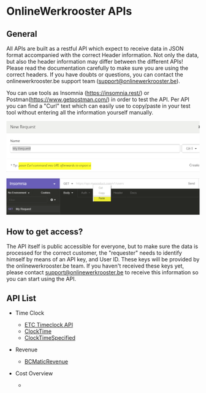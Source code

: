 # OnlineWerkrooster APIs

## General

All APIs are built as a restful API which expect to receive data in JSON format accompanied with the correct Header information. Not only the data, but also the header information may differ between the different APIs! Please read the documentation carefully to make sure you are using the correct headers. If you have doubts or questions, you can contact the onlinewerkrooster.be support team (support@onlinewerkrooster.be).

You can use tools as Insomnia (https://insomnia.rest/) or Postman(https://www.getpostman.com/) in order to test the API. Per API you can find a "Curl" text which can easily use to copy/paste in your test tool without  entering all the information yourself manually.

![insomnia_newRequest](./images/insomnia_newRequest.png)

![insomnia_pasteCurl](./images/insomnia_pasteCurl.png)

## How to get access?

The API itself is public accessible for everyone, but to make sure the data is processed for the correct customer, the "requester" needs to identify himself by means of an API key, and User ID. These keys will be provided by the onlinewerkrooster.be team.  If you haven't received these keys yet, please contact support@onlinewerkrooster.be to receive this information so you can start using the API.

## API List

- Time Clock
  - [ETC Timeclock API](OwrApiETCTimeclock.md)
  - [ClockTime](OwrApiClockTime.md)
  - [ClockTimeSpecified](OwrApiClockTimeSpecified.md)

- Revenue
  - [BCMaticRevenue](OwrApiBCMaticRevenue.md)

- Cost Overview

  - [Cost Overview]: OwrApiCostOverview.md

    ​

  ​


